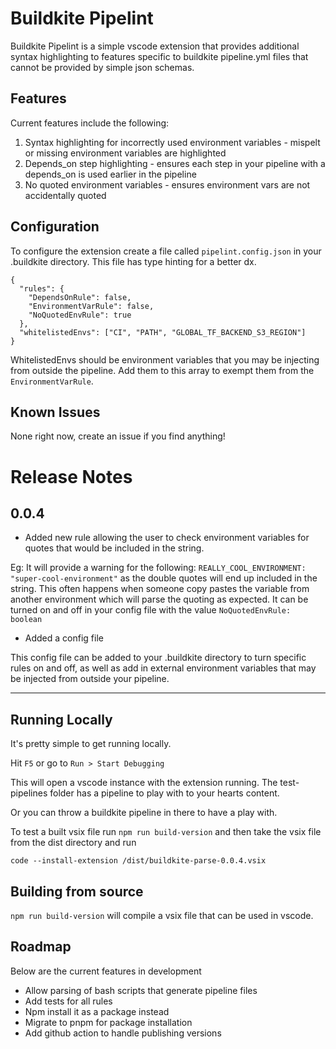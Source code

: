 # Buildkite Pipelint

Buildkite Pipelint is a simple vscode extension that provides additional syntax highlighting to features specific
to buildkite pipeline.yml files that cannot be provided by simple json schemas.

## Features

Current features include the following:

1. Syntax highlighting for incorrectly used environment variables - mispelt or missing environment variables are highlighted
2. Depends_on step highlighting - ensures each step in your pipeline with a depends_on is used earlier in the pipeline
3. No quoted environment variables - ensures environment vars are not accidentally quoted

## Configuration

To configure the extension create a file called `pipelint.config.json` in your .buildkite directory.
This file has type hinting for a better dx.

```
{
  "rules": {
    "DependsOnRule": false,
    "EnvironmentVarRule": false,
    "NoQuotedEnvRule": true
  },
  "whitelistedEnvs": ["CI", "PATH", "GLOBAL_TF_BACKEND_S3_REGION"]
}
```

WhitelistedEnvs should be environment variables that you may be injecting from outside the pipeline. Add them to this array to exempt them from the `EnvironmentVarRule`.


## Known Issues

None right now, create an issue if you find anything!

# Release Notes

## 0.0.4

* Added new rule allowing the user to check environment variables for quotes that would be included in the string.

Eg: It will provide a warning for the following: `REALLY_COOL_ENVIRONMENT: "super-cool-environment"` as the double quotes will end up included in the string.
This often happens when someone copy pastes the variable from another environment which will parse the quoting as expected.
It can be turned on and off in your config file with the value `NoQuotedEnvRule: boolean`

* Added a config file

This config file can be added to your .buildkite directory to turn specific rules on and off, as well as add in external environment variables that may be injected from outside your pipeline.

---

## Running Locally

It's pretty simple to get running locally.

Hit `F5` or go to `Run > Start Debugging`

This will open a vscode instance with the extension running. The test-pipelines folder has a pipeline to play with to your hearts content.

Or you can throw a buildkite pipeline in there to have a play with.

To test a built vsix file run `npm run build-version` and then take the vsix file from the dist directory and run

`code --install-extension /dist/buildkite-parse-0.0.4.vsix`

## Building from source

`npm run build-version` will compile a vsix file that can be used in vscode.

## Roadmap

Below are the current features in development

* Allow parsing of bash scripts that generate pipeline files
* Add tests for all rules
* Npm install it as a package instead
* Migrate to pnpm for package installation
* Add github action to handle publishing versions
